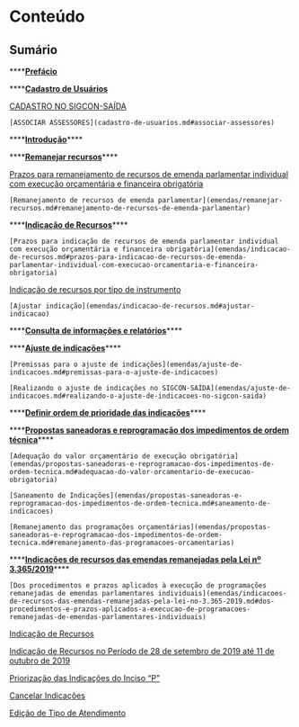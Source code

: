 # Conteúdo

## Sumário

\*\*\*\*[**Prefácio**](prefacio.md)

\*\*\*\*[**Cadastro de Usuários**](cadastro-de-usuarios.md)

   [ CADASTRO NO SIGCON-SAÍDA](cadastro-de-usuarios.md#cadastro-no-sigcon-saida)

    [ASSOCIAR ASSESSORES](cadastro-de-usuarios.md#associar-assessores)

\*\*\*\*[**Introdução**](emendas/introducao.md)\*\*\*\*

\*\*\*\*[**Remanejar recursos**](emendas/remanejar-recursos.md)\*\*\*\*

   [  Prazos para remanejamento de recursos de emenda parlamentar individual com execução orçamentária e financeira obrigatória](emendas/remanejar-recursos.md#prazos-para-remanejamento-de-recursos-de-emenda-parlamentar-individual-com-execucao-orcamentaria-e-financeira-obrigatoria)

    [Remanejamento de recursos de emenda parlamentar](emendas/remanejar-recursos.md#remanejamento-de-recursos-de-emenda-parlamentar)

\*\*\*\*[**Indicação de Recursos**](emendas/indicacao-de-recursos.md)\*\*\*\*

    [Prazos para indicação de recursos de emenda parlamentar individual com execução orçamentária e financeira obrigatória](emendas/indicacao-de-recursos.md#prazos-para-indicacao-de-recursos-de-emenda-parlamentar-individual-com-execucao-orcamentaria-e-financeira-obrigatoria)

   [ Indicação de recursos por tipo de instrumento](emendas/indicacao-de-recursos.md#indicacao-de-recursos-por-tipo-de-instrumento)

    [Ajustar indicação](emendas/indicacao-de-recursos.md#ajustar-indicacao)

\*\*\*\*[**Consulta de informações e relatórios**](emendas/consulta-de-informacoes-e-relatorios.md)\*\*\*\*

\*\*\*\*[**Ajuste de indicações**](emendas/ajuste-de-indicacoes.md)\*\*\*\*

    [Premissas para o ajuste de indicações](emendas/ajuste-de-indicacoes.md#premissas-para-o-ajuste-de-indicacoes)

    [Realizando o ajuste de indicações no SIGCON-SAÍDA](emendas/ajuste-de-indicacoes.md#realizando-o-ajuste-de-indicacoes-no-sigcon-saida)

\*\*\*\*[**Definir ordem de prioridade das indicações**](emendas/definir-ordem-de-prioridade-das-indicacoes.md)\*\*\*\*

\*\*\*\*[**Propostas saneadoras e reprogramação dos impedimentos de ordem técnica**](emendas/propostas-saneadoras-e-reprogramacao-dos-impedimentos-de-ordem-tecnica.md)\*\*\*\*

    [Adequação do valor orçamentário de execução obrigatória](emendas/propostas-saneadoras-e-reprogramacao-dos-impedimentos-de-ordem-tecnica.md#adequacao-do-valor-orcamentario-de-execucao-obrigatoria)

    [Saneamento de Indicações](emendas/propostas-saneadoras-e-reprogramacao-dos-impedimentos-de-ordem-tecnica.md#saneamento-de-indicacoes)

    [Remanejamento das programações orçamentárias](emendas/propostas-saneadoras-e-reprogramacao-dos-impedimentos-de-ordem-tecnica.md#remanejamento-das-programacoes-orcamentarias)

\*\*\*\*[**Indicações de recursos das emendas remanejadas pela Lei nº 3.365/2019**](emendas/indicacoes-de-recursos-das-emendas-remanejadas-pela-lei-no-3.365-2019.md)\*\*\*\*

    [Dos procedimentos e prazos aplicados à execução de programações remanejadas de emendas parlamentares individuais](emendas/indicacoes-de-recursos-das-emendas-remanejadas-pela-lei-no-3.365-2019.md#dos-procedimentos-e-prazos-aplicados-a-execucao-de-programacoes-remanejadas-de-emendas-parlamentares-individuais)

   [Indicação de Recursos](emendas/indicacao-de-recursos.md#indicacao-de-recursos-por-tipo-de-instrumento)

   [Indicação de Recursos no Período de 28 de setembro de 2019 até 11 de outubro de 2019](emendas/indicacoes-de-recursos-das-emendas-remanejadas-pela-lei-no-3.365-2019.md#indicacao-de-recursos-no-periodo-de-28-de-setembro-de-2019-ate-11-de-outubro-de-2019)

   [Priorização das Indicações do Inciso “P”](emendas/indicacoes-de-recursos-das-emendas-remanejadas-pela-lei-no-3.365-2019.md#priorizacao-das-indicacoes-do-inciso-p)

   [Cancelar Indicações](emendas/indicacoes-de-recursos-das-emendas-remanejadas-pela-lei-no-3.365-2019.md#cancelar-indicacoes)

   [Edição de Tipo de Atendimento](emendas/indicacoes-de-recursos-das-emendas-remanejadas-pela-lei-no-3.365-2019.md#edicao-de-tipo-de-atendimento)

